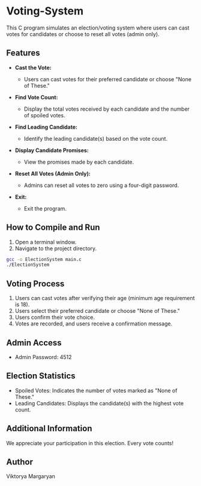 # Voting-System

This C program simulates an election/voting system where users can cast votes for candidates or choose to reset all votes (admin only).

## Features

- **Cast the Vote:**
  - Users can cast votes for their preferred candidate or choose "None of These."

- **Find Vote Count:**
  - Display the total votes received by each candidate and the number of spoiled votes.

- **Find Leading Candidate:**
  - Identify the leading candidate(s) based on the vote count.

- **Display Candidate Promises:**
  - View the promises made by each candidate.

- **Reset All Votes (Admin Only):**
  - Admins can reset all votes to zero using a four-digit password.

- **Exit:**
  - Exit the program.

## How to Compile and Run

1. Open a terminal window.
2. Navigate to the project directory.

```bash
gcc -o ElectionSystem main.c
./ElectionSystem
```

## Voting Process

1. Users can cast votes after verifying their age (minimum age requirement is 18).
2. Users select their preferred candidate or choose "None of These."
3. Users confirm their vote choice.
4. Votes are recorded, and users receive a confirmation message.

## Admin Access

- Admin Password: 4512

## Election Statistics

- Spoiled Votes: Indicates the number of votes marked as "None of These."
- Leading Candidates: Displays the candidate(s) with the highest vote count.

## Additional Information

We appreciate your participation in this election. Every vote counts!

## Author

Viktorya Margaryan

